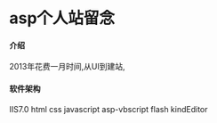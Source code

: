 # asp个人站留念

#### 介绍
2013年花费一月时间,从UI到建站,

#### 软件架构
IIS7.0 html css javascript asp-vbscript flash kindEditor
